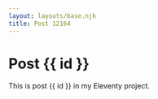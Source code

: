 ```yaml
---
layout: layouts/base.njk
title: Post 12164
---
```


# Post {{ id }}

This is post {{ id }} in my Eleventy project.

